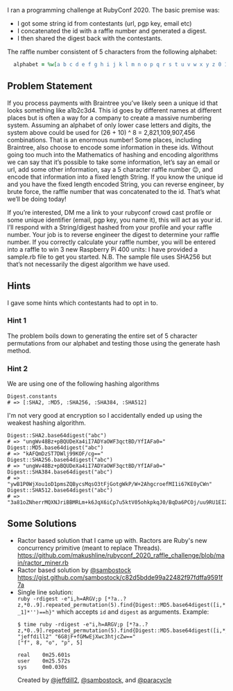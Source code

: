 I ran a programming challenge at RubyConf 2020. The basic premise was: 
- I got some string id from contestants (url, pgp key, email etc)
- I concatenated the id with a raffle number and generated a digest.
- I then shared the digest back with the contestants.

The raffle number consistent of 5 characters from the following alphabet:
```ruby
  alphabet = %w[a b c d e f g h i j k l m n o p q r s t u v w x y z 0 1 2 3 4 5 6 7 8 9]
```

## Problem Statement
If you process payments with Braintree you’ve likely seen a unique id that looks something like a1b2c3d4. This id goes by different names at different places but is often a way for a company to create a massive numbering system. Assuming an alphabet of only lower case letters and digits, the system above could be used for (26 + 10) ^ 8 = 2,821,109,907,456 combinations. That is an enormous number! Some places, including Braintree, also choose to encode some information in these ids. Without going too much into the Mathematics of hashing and encoding algorithms we can say that it’s possible to take some information, let’s say an email or url, add some other information, say a 5 character raffle number :wink:, and encode that information into a fixed length String. If you know the unique id and you have the fixed length encoded String, you can reverse engineer, by brute force, the raffle number that was concatenated to the id. That’s what we’ll be doing today!

If you’re interested, DM me a link to your rubyconf crowd cast profile or some unique identifier (email, pgp key, you name it), this will act as your id. I’ll respond with a String/digest hashed from your profile and your raffle number. Your job is to reverse engineer the digest to determine your raffle number. If you correctly calculate your raffle number, you will be entered into a raffle to win 3 new Raspberry Pi 400 units: I have provided a sample.rb file to get you started. N.B. The sample file uses SHA256 but that’s not necessarily the digest algorithm we have used.

## Hints
I gave some hints which contestants had to opt in to.

### Hint 1
The problem boils down to generating the entire set of 5 character permutations from our alphabet and testing those using the generate hash method.

### Hint 2
We are using one of the following hashing algorithms

```
Digest.constants
# => [:SHA2, :MD5, :SHA256, :SHA384, :SHA512]
```

I'm not very good at encryption so I accidentally ended up using the weakest hashing algorithm.

```
Digest::SHA2.base64digest("abc")
# => "ungWv48Bz+pBQUDeXa4iI7ADYaOWF3qctBD/YfIAFa0="
Digest::MD5.base64digest("abc")
# => "kAFQmDzST7DWlj99KOF/cg=="
Digest::SHA256.base64digest("abc")
# => "ungWv48Bz+pBQUDeXa4iI7ADYaOWF3qctBD/YfIAFa0="
Digest::SHA384.base64digest("abc")
# => "ywB1P0WjXou1oD1pmsZQBycsMqsO3tFjGotgWkP/W+2AhgcroefMI1i67KE0yCWn"
Digest::SHA512.base64digest("abc")
# => "3a81oZNherrMQXNJriBBMRLm+k6JqX6iCp7u5ktV05ohkpkqJ0/BqDa6PCOj/uu9RU1EI2Q86A4qmslPpUyknw=="
```

## Some Solutions
* Ractor based solution that I came up with. Ractors are Ruby's new concurrency primitive (meant to replace Threads).
  https://github.com/makushline/rubyconf_2020_raffle_challenge/blob/main/ractor_miner.rb
* Ractor based solution by [@sambostock](https://github.com/sambostock)
https://gist.github.com/sambostock/c82d5bdde99a22482f97fdffa9591f7a
* Single line solution:  
  `ruby -rdigest -e"i,h=ARGV;p [*?a..?z,*0..9].repeated_permutation(5).find{Digest::MD5.base64digest([i,*_1]*'')==h}"`
  which accepts `id` and `digest` as arguments. Example:  
  ```
  $ time ruby -rdigest -e"i,h=ARGV;p [*?a..?z,*0..9].repeated_permutation(5).find{Digest::MD5.base64digest([i,*_1]*'')==h}" "jeffdill2" "6G8jF+fGMwEjXwc3htjcZw=="
  ["f", 8, "o", "p", 5]
  
  real    0m25.601s
  user    0m25.572s
  sys     0m0.030s
  ```
  Created by [@jeffdill2](https://github.com/jeffdill2), [@sambostock](https://github.com/sambostock), and [@paracycle](https://github.com/paracycle)
